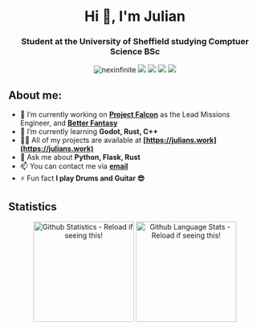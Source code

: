 <h1 align="center">Hi 👋, I'm Julian</h1>
<h3 align="center">Student at the University of Sheffield studying Comptuer Science BSc</h3>

<div align="center"> 
  <img src="https://komarev.com/ghpvc/?username=nexinfinite&label=Profile%20views&color=0e75b6&style=flat-square" alt="nexinfinite" /> 
  <a href="mailto:julianjones663@gmail.com" target="_blank"><img src="https://img.shields.io/badge/Gmail-D14836?style=flat-square&logo=gmail&logoColor=white" /></a>
  <a href="https://www.paypal.me/julianjones663" target="_blank"><img src="https://img.shields.io/badge/PayPal-00457C?style=flat-square&logo=paypal&logoColor=white" /></a>
  <a href="https://www.linkedin.com/in/julian-jones-b5bb66207" target="_blank"><img src="https://img.shields.io/badge/-Connect_with_me-blue?style=flat-square&logo=Linkedin&logoColor=white" /></a>
  <a href="https://www.leetcode.com/nexinfinite" target="_blank"><img src="https://img.shields.io/badge/LeetCode-000000?style=flat-square&logo=LeetCode&logoColor=#d16c06" /></a>
</div>

## About me:
- 🔭 I’m currently working on **[Project Falcon](https://www.projectfalcon.uk)** as the Lead Missions Engineer, and **[Better Fantasy](https://github.com/NexInfinite/BetterFantasy)**
- 🌱 I’m currently learning **Godot, Rust, C++**
- 👨‍💻 All of my projects are available at **[https://julians.work](https://julians.work)**
- 💬 Ask me about **Python, Flask, Rust**
- 📫 You can contact me via **[email](julianjones663+github@gmail.com)**
- ⚡ Fun fact **I play Drums and Guitar 😎**

## Statistics
<div align="center">
  <img height=200 src="https://github-readme-stats-neon-one-54.vercel.app/api?username=nexinfinite&show_icons=true&locale=en&theme=gruvbox&border_color=363636&rank_icon=github" alt="Github Statistics - Reload if seeing this!" />
  <img height=200 src="https://github-readme-stats-neon-one-54.vercel.app/api/top-langs/?username=nexinfinite&layout=donut&theme=gruvbox&hide=c,cmake,makefile&border_color=363636&rank_icon=github" alt="Github Language Stats - Reload if seeing this!" />
</div>

